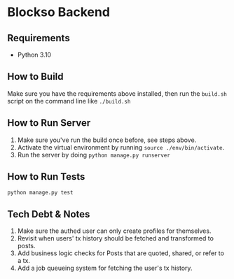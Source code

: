 # Blockso Backend

## Requirements 
 - Python 3.10

## How to Build  
Make sure you have the requirements above installed, then run the `build.sh` script on the command line like `./build.sh`

## How to Run Server  
1. Make sure you've run the build once before, see steps above.
2. Activate the virtual environment by running `source ./env/bin/activate`.
3. Run the server by doing `python manage.py runserver`  

## How to Run Tests  
`python manage.py test`

## Tech Debt & Notes  
1. Make sure the authed user can only create profiles for themselves.  
2. Revisit when users' tx history should be fetched and transformed to posts.  
3. Add business logic checks for Posts that are quoted, shared, or refer to a tx.
4. Add a job queueing system for fetching the user's tx history.
